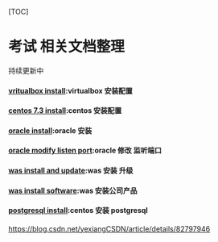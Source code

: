 [TOC]

# 考试 相关文档整理

持续更新中

#### [vritualbox install](../../201812/20181218_01.md):virtualbox 安装配置

#### [centos 7.3 install](../../201812/20181219_01.md):centos 安装配置

####  [oracle install](../../201812/20181219_02.md):oracle 安装

#### [oracle modify listen port](../../201812/20181220_01.md):oracle 修改 监听端口

####  [was install and update](../../201812/20181220_02.md):was 安装 升级

#### [was install software](../../201812/20181220_03.md):was 安装公司产品

#### [postgresql install](../../201812/20181220_04.md):centos 安装 postgresql







https://blog.csdn.net/yexiangCSDN/article/details/82797946